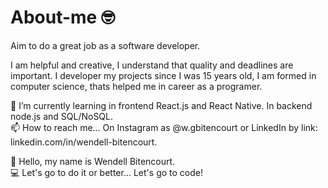 # About-me 🤓

Aim to do a great job as a software developer.

I am helpful and creative, I understand that quality and deadlines are important. I developer my projects since I was 15 years old, I am formed in computer science, thats helped me in career as a programer.

🌱 I’m currently learning in frontend React.js and React Native. In backend node.js and SQL/NoSQL.
<br/>
📫 How to reach me... On Instagram as @w.gbitencourt or LinkedIn by link: linkedin.com/in/wendell-bitencourt.

👋 Hello, my name is Wendell Bitencourt. 
<br/>
💻 Let's go to do it or better... Let's go to code!
